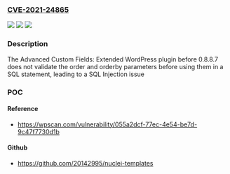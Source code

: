 ### [CVE-2021-24865](https://cve.mitre.org/cgi-bin/cvename.cgi?name=CVE-2021-24865)
![](https://img.shields.io/static/v1?label=Product&message=Advanced%20Custom%20Fields%3A%20Extended&color=blue)
![](https://img.shields.io/static/v1?label=Version&message=0.8.8.7%3C%200.8.8.7%20&color=brighgreen)
![](https://img.shields.io/static/v1?label=Vulnerability&message=CWE-89%20SQL%20Injection&color=brighgreen)

### Description

The Advanced Custom Fields: Extended WordPress plugin before 0.8.8.7 does not validate the order and orderby parameters before using them in a SQL statement, leading to a SQL Injection issue

### POC

#### Reference
- https://wpscan.com/vulnerability/055a2dcf-77ec-4e54-be7d-9c47f7730d1b

#### Github
- https://github.com/20142995/nuclei-templates

